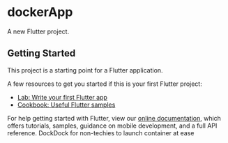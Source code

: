 # dockerApp

A new Flutter project.

## Getting Started

This project is a starting point for a Flutter application.

A few resources to get you started if this is your first Flutter project:

- [Lab: Write your first Flutter app](https://flutter.dev/docs/get-started/codelab)
- [Cookbook: Useful Flutter samples](https://flutter.dev/docs/cookbook)

For help getting started with Flutter, view our
[online documentation](https://flutter.dev/docs), which offers tutorials,
samples, guidance on mobile development, and a full API reference.
D o c k D o c k   f o r   n o n - t e c h i e s   t o   l a u n c h   c o n t a i n e r   a t   e a s e  
 